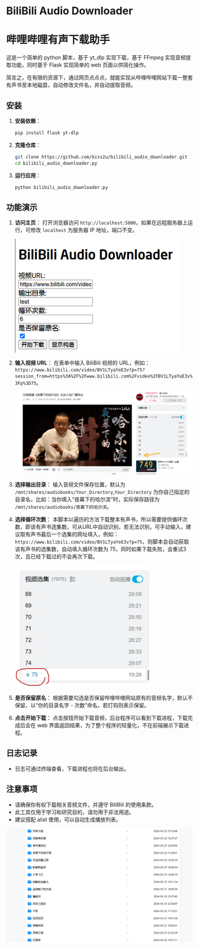 # BiliBili Audio Downloader  
# 哔哩哔哩有声下载助手

这是一个简单的 python 脚本，基于 yt_dlp 实现下载，基于 FFmpeg 实现音频提取功能，同时基于 Flask 实现简单的 web 页面以供简化操作。

简言之，在有限的资源下，通过网页点点点，就能实现从哔哩哔哩网站下载一整套有声书至本地磁盘，自动修改文件名，并自动提取音频。

## 安装

1. **安装依赖**：
   ```bash
   pip install flask yt-dlp
   ```

2. **克隆仓库**：
   ```bash
   git clone https://github.com/kiss2u/bilibili_audio_downloader.git
   cd bilibili_audio_downloader.py
   ```

3. **运行应用**：
   ```bash
   python bilibili_audio_downloader.py
   ```

## 功能演示

1. **访问主页**：
   打开浏览器访问 `http://localhost:5000`，如果在远程服务器上运行，可修改 `localhost` 为服务器 IP 地址，端口不变。

   ![web界面](/screenshots/screenshot.png)

2. **输入视频 URL**：
   在表单中输入 BiliBili 视频的 URL，例如：`https://www.bilibili.com/video/BV1LTyaYeE3v?p=75?session_from=https%3A%2F%2Fwww.bilibili.com%2Fvideo%2FBV1LTyaYeE3v%3Fp%3D75`。

   ![哔哩哔哩视频 URL](/screenshots/demo1.jpeg)

3. **选择输出目录**：
   输入音频文件保存位置，默认为 `/mnt/shares/audiobooks/Your_Directory`,`Your_Directory` 为你自己指定的目录名，比如：当你填入“夜幕下的哈尔滨”时，实际保存路径为 `/mnt/shares/audiobooks/夜幕下的哈尔滨`。

4. **选择循环次数**：
   本脚本以遍历的方法下载整本有声书，所以需要提供循环次数，即该有声书选集数，可从URL中自动识别，若无法识别，可手动输入，建议取有声书最后一个选集的网址填入，例如：`https://www.bilibili.com/video/BV1LTyaYeE3v?p=75`，则脚本会自动获取该有声书的选集数，自动填入循环次数为 75，同时如果下载失败，会重试3次，且已经下载过的不会再次下载。

   ![选集数](/screenshots/demo2.jpeg)

5. **是否保留原名**：
   根据需要勾选是否保留哔哩哔哩网站原有的音频名字，默认不保留，以“你的目录名字 - 次数”命名，若打钩则表示保留。

6. **点击开始下载**：
   点击按钮开始下载音频，后台程序可以看到下载进程，下载完成后会在 web 界面返回结果，为了整个程序的轻量化，不在前端展示下载进程。

## 日志记录

- 日志可通过终端查看，下载进程也将在后台输出。

## 注意事项

- 请确保你有权下载相关音频文件，并遵守 BiliBili 的使用条款。
- 此工具仅用于学习和研究目的，请勿用于非法用途。
- 建议搭配 alist 使用，可以自动生成播放列表。

![alist演示](/screenshots/demo3.jpeg)
